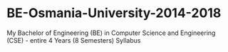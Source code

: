 # BE-Osmania-University-2014-2018
My Bachelor of Engineering (BE) in Computer Science and Engineering (CSE) - entire 4 Years (8 Semesters) Syllabus
